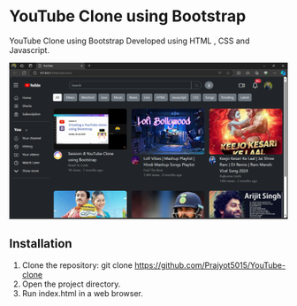 # YouTube Clone using Bootstrap

YouTube Clone using Bootstrap Developed using HTML , CSS and Javascript.


![Screenshot](./png/Screenshot%20(133).png)

## Installation

1. Clone the repository: git clone https://github.com/Prajyot5015/YouTube-clone
2. Open the project directory.
3. Run index.html in a web browser.
